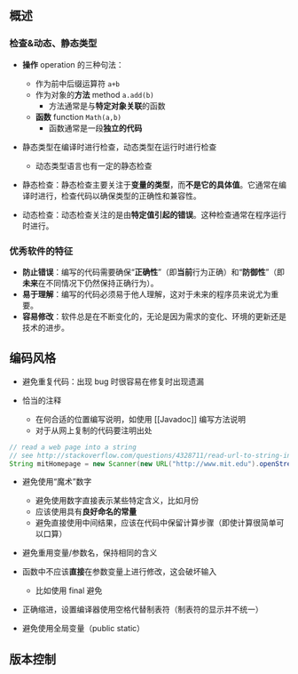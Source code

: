 ## 概述
### 检查&动态、静态类型

- **操作** operation 的三种句法：
	- 作为前中后缀运算符 `a+b`
	- 作为对象的**方法** method `a.add(b)`
		- 方法通常是与**特定对象关联**的函数
	- **函数** function `Math(a,b)`
		- 函数通常是一段**独立的代码**

- 静态类型在编译时进行检查，动态类型在运行时进行检查
	- 动态类型语言也有一定的静态检查

- 静态检查：静态检查主要关注于**变量的类型**，而**不是它的具体值**。它通常在编译时进行，检查代码以确保类型的正确性和兼容性。
- 动态检查：动态检查关注的是由**特定值引起的错误**。这种检查通常在程序运行时进行。
### 优秀软件的特征

- **防止错误**：编写的代码需要确保“**正确性**”（即**当前**行为正确）和“**防御性**”（即**未来**在不同情况下仍然保持正确行为）。
- **易于理解**：编写的代码必须易于他人理解，这对于未来的程序员来说尤为重要。
- **容易修改**：软件总是在不断变化的，无论是因为需求的变化、环境的更新还是技术的进步。

## 编码风格

- 避免重复代码：出现 bug 时很容易在修复时出现遗漏

- 恰当的注释
	- 在何合适的位置编写说明，如使用 [[Javadoc]] 编写方法说明
	- 对于从网上复制的代码要注明出处
```java
// read a web page into a string
// see http://stackoverflow.com/questions/4328711/read-url-to-string-in-few-lines-of-java-code
String mitHomepage = new Scanner(new URL("http://www.mit.edu").openStream(), "UTF-8").useDelimiter("\\A").next();
```

- 避免使用“魔术”数字
	- 避免使用数字直接表示某些特定含义，比如月份
	- 应该使用具有**良好命名的常量**
	- 避免直接使用中间结果，应该在代码中保留计算步骤（即使计算很简单可以口算）

- 避免重用变量/参数名，保持相同的含义

- 函数中不应该**直接**在参数变量上进行修改，这会破坏输入
	- 比如使用 final 避免

- 正确缩进，设置编译器使用空格代替制表符（制表符的显示并不统一）

- 避免使用全局变量（public static）


## 版本控制